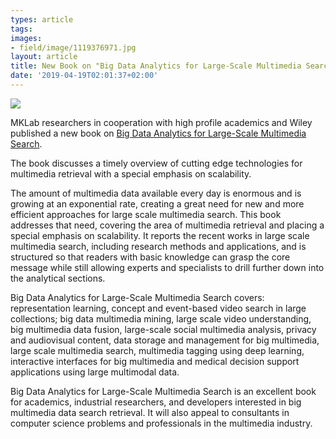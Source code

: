 ```yaml
---
types: article
tags:
images: 
- field/image/1119376971.jpg
layout: article
title: New Book on "Big Data Analytics for Large-Scale Multimedia Search", April 1, 2016
date: '2019-04-19T02:01:37+02:00'
---
```

<img src="/field/image/1119376971.jpg" />

<p>MKLab researchers in cooperation with high profile academics and Wiley published a new book on <a target="_blank" href=https://www.wiley.com/en-gr/Big+Data+Analytics+for+Large+Scale+Multimedia+Search-p-9781119377009>Big Data Analytics for Large-Scale Multimedia Search</a>.</p>

<p>The book discusses a timely overview of cutting edge technologies for multimedia retrieval with a special emphasis on scalability.</p>

<p>The amount of multimedia data available every day is enormous and is growing at an exponential rate, creating a great need for new and more efficient approaches for large scale multimedia search. This book addresses that need, covering the area of multimedia retrieval and placing a special emphasis on scalability. It reports the recent works in large scale multimedia search, including research methods and applications, and is structured so that readers with basic knowledge can grasp the core message while still allowing experts and specialists to drill further down into the analytical sections.</p>

<p>Big Data Analytics for Large-Scale Multimedia Search covers: representation learning, concept and event-based video search in large collections; big data multimedia mining, large scale video understanding, big multimedia data fusion, large-scale social multimedia analysis, privacy and audiovisual content, data storage and management for big multimedia, large scale multimedia search, multimedia tagging using deep learning, interactive interfaces for big multimedia and medical decision support applications using large multimodal data.</p>

<p>Big Data Analytics for Large-Scale Multimedia Search is an excellent book for academics, industrial researchers, and developers interested in big multimedia data search retrieval. It will also appeal to consultants in computer science problems and professionals in the multimedia industry.</p>
